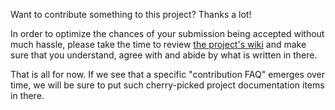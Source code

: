 Want to contribute something to this project? Thanks a lot!

In order to optimize the chances of your submission being accepted without much hassle, please take the time to review [the project's wiki](../../wiki/Home) and make sure that you understand, agree with and abide by what is written in there.

That is all for now. If we see that a specific "contribution FAQ" emerges over time, we will be sure to put such cherry-picked project documentation items in there.
